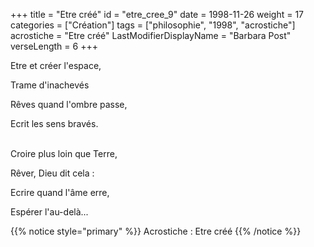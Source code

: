 +++
title = "Etre créé"
id = "etre_cree_9"
date = 1998-11-26
weight = 17
categories = ["Création"]
tags = ["philosophie", "1998", "acrostiche"]
acrostiche = "Etre créé"
LastModifierDisplayName = "Barbara Post"
verseLength = 6
+++

Etre et créer l'espace,

Trame d'inachevés

Rêves quand l'ombre passe,

Ecrit les sens bravés.

 \
Croire plus loin que Terre,

Rêver, Dieu dit cela :

Ecrire quand l'âme erre,

Espérer l'au-delà...

{{% notice style="primary" %}}
Acrostiche : Etre créé
{{% /notice %}}

